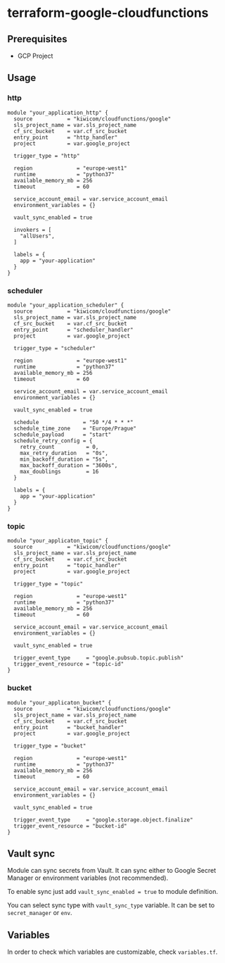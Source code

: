 # terraform-google-cloudfunctions

## Prerequisites

* GCP Project

## Usage

### http

```hcl-terraform
module "your_application_http" {
  source           = "kiwicom/cloudfunctions/google"
  sls_project_name = var.sls_project_name
  cf_src_bucket    = var.cf_src_bucket
  entry_point      = "http_handler"
  project          = var.google_project

  trigger_type = "http"

  region              = "europe-west1"
  runtime             = "python37"
  available_memory_mb = 256
  timeout             = 60

  service_account_email = var.service_account_email
  environment_variables = {}
  
  vault_sync_enabled = true

  invokers = [
    "allUsers",
  ]

  labels = {
    app = "your-application"
  }
}
```

### scheduler

```hcl-terraform
module "your_application_scheduler" {
  source           = "kiwicom/cloudfunctions/google"
  sls_project_name = var.sls_project_name
  cf_src_bucket    = var.cf_src_bucket
  entry_point      = "scheduler_handler"
  project          = var.google_project

  trigger_type = "scheduler"

  region              = "europe-west1"
  runtime             = "python37"
  available_memory_mb = 256
  timeout             = 60

  service_account_email = var.service_account_email
  environment_variables = {}
  
  vault_sync_enabled = true

  schedule              = "50 */4 * * *"
  schedule_time_zone    = "Europe/Prague"
  schedule_payload      = "start"
  schedule_retry_config = {
    retry_count          = 0,
    max_retry_duration   = "0s",
    min_backoff_duration = "5s",
    max_backoff_duration = "3600s",
    max_doublings        = 16
  }

  labels = {
    app = "your-application"
  }
}
```

### topic

```hcl-terraform
module "your_applicaton_topic" {
  source           = "kiwicom/cloudfunctions/google"
  sls_project_name = var.sls_project_name
  cf_src_bucket    = var.cf_src_bucket
  entry_point      = "topic_handler"
  project          = var.google_project

  trigger_type = "topic"

  region              = "europe-west1"
  runtime             = "python37"
  available_memory_mb = 256
  timeout             = 60

  service_account_email = var.service_account_email
  environment_variables = {}
  
  vault_sync_enabled = true

  trigger_event_type     = "google.pubsub.topic.publish"
  trigger_event_resource = "topic-id"
}
```

### bucket

```hcl-terraform
module "your_applicaton_bucket" {
  source           = "kiwicom/cloudfunctions/google"
  sls_project_name = var.sls_project_name
  cf_src_bucket    = var.cf_src_bucket
  entry_point      = "bucket_handler"
  project          = var.google_project

  trigger_type = "bucket"

  region              = "europe-west1"
  runtime             = "python37"
  available_memory_mb = 256
  timeout             = 60

  service_account_email = var.service_account_email
  environment_variables = {}

  vault_sync_enabled = true

  trigger_event_type     = "google.storage.object.finalize"
  trigger_event_resource = "bucket-id"
}
```

## Vault sync

Module can sync secrets from Vault. It can sync either to Google Secret Manager or environment variables (not recommended).

To enable sync just add `vault_sync_enabled = true` to module definition.

You can select sync type with `vault_sync_type` variable. It can be set to `secret_manager` or `env`.

## Variables

In order to check which variables are customizable, check `variables.tf`.
